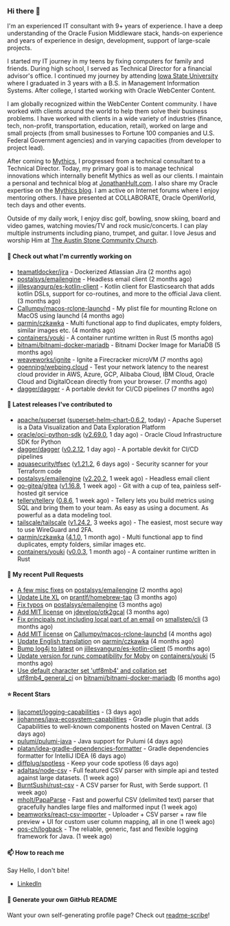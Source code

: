 ### Hi there 👋

I'm an experienced IT consultant with 9+ years of experience. I have a deep understanding of the Oracle Fusion Middleware stack, hands-on experience and years of experience in design, development, support of large-scale projects.

I started my IT journey in my teens by fixing computers for family and friends. During high school, I served as Technical Director for a financial advisor's office. I continued my journey by attending [Iowa State University](iastate.edu) where I graduated in 3 years with a B.S. in Management Information Systems. After college, I started working with Oracle WebCenter Content.

I am globally recognized within the WebCenter Content community. I have worked with clients around the world to help them solve their business problems. I have worked with clients in a wide variety of industries (finance, tech, non-profit, transportation, education, retail), worked on large and small projects (from small businesses to Fortune 100 companies and U.S. Federal Government agencies) and in varying capacities (from developer to project lead).

After coming to [Mythics](https://www.mythics.com/), I progressed from a technical consultant to a Technical Director. Today, my primary goal is to manage technical innovations which internally benefit Mythics as well as our clients. I maintain a personal and technical blog at [JonathanHult.com](https://jonathanhult.com). I also share my Oracle expertise on the [Mythics blog](https://www.mythics.com/about/blog/). I am active on Internet forums where I enjoy mentoring others. I have presented at COLLABORATE, Oracle OpenWorld, tech days and other events.

Outside of my daily work, I enjoy disc golf, bowling, snow skiing, board and video games, watching movies/TV and rock music/concerts. I can play multiple instruments including piano, trumpet, and guitar. I love Jesus and worship Him at [The Austin Stone Community Church](https://austinstone.org/).

#### 👷 Check out what I'm currently working on

- [teamatldocker/jira](https://github.com/teamatldocker/jira) - Dockerized Atlassian Jira (2 months ago)
- [postalsys/emailengine](https://github.com/postalsys/emailengine) - Headless email client (2 months ago)
- [jillesvangurp/es-kotlin-client](https://github.com/jillesvangurp/es-kotlin-client) - Kotlin client for Elasticsearch that adds kotlin DSLs, support for co-routines, and more to the official Java client. (3 months ago)
- [Callumpy/macos-rclone-launchd](https://github.com/Callumpy/macos-rclone-launchd) - My plist file for mounting Rclone on MacOS using launchd (4 months ago)
- [qarmin/czkawka](https://github.com/qarmin/czkawka) - Multi functional app to find duplicates, empty folders, similar images etc. (4 months ago)
- [containers/youki](https://github.com/containers/youki) - A container runtime written in Rust (5 months ago)
- [bitnami/bitnami-docker-mariadb](https://github.com/bitnami/bitnami-docker-mariadb) - Bitnami Docker Image for MariaDB (5 months ago)
- [weaveworks/ignite](https://github.com/weaveworks/ignite) - Ignite a Firecracker microVM (7 months ago)
- [goenning/webping.cloud](https://github.com/goenning/webping.cloud) - Test your network latency to the nearest cloud provider in AWS, Azure, GCP, Alibaba Cloud, IBM Cloud, Oracle Cloud and DigitalOcean directly from your browser. (7 months ago)
- [dagger/dagger](https://github.com/dagger/dagger) - A portable devkit for CI/CD pipelines (7 months ago)

#### 🔭 Latest releases I've contributed to

- [apache/superset](https://github.com/apache/superset) ([superset-helm-chart-0.6.2](https://github.com/apache/superset/releases/tag/superset-helm-chart-0.6.2), today) - Apache Superset is a Data Visualization and Data Exploration Platform
- [oracle/oci-python-sdk](https://github.com/oracle/oci-python-sdk) ([v2.69.0](https://github.com/oracle/oci-python-sdk/releases/tag/v2.69.0), 1 day ago) - Oracle Cloud Infrastructure SDK for Python
- [dagger/dagger](https://github.com/dagger/dagger) ([v0.2.12](https://github.com/dagger/dagger/releases/tag/v0.2.12), 1 day ago) - A portable devkit for CI/CD pipelines
- [aquasecurity/tfsec](https://github.com/aquasecurity/tfsec) ([v1.21.2](https://github.com/aquasecurity/tfsec/releases/tag/v1.21.2), 6 days ago) - Security scanner for your Terraform code
- [postalsys/emailengine](https://github.com/postalsys/emailengine) ([v2.20.2](https://github.com/postalsys/emailengine/releases/tag/v2.20.2), 1 week ago) - Headless email client
- [go-gitea/gitea](https://github.com/go-gitea/gitea) ([v1.16.8](https://github.com/go-gitea/gitea/releases/tag/v1.16.8), 1 week ago) - Git with a cup of tea, painless self-hosted git service
- [tellery/tellery](https://github.com/tellery/tellery) ([0.8.6](https://github.com/tellery/tellery/releases/tag/0.8.6), 1 week ago) - Tellery lets you build metrics using SQL and bring them to your team. As easy as using a document. As powerful as a data modeling tool.
- [tailscale/tailscale](https://github.com/tailscale/tailscale) ([v1.24.2](https://github.com/tailscale/tailscale/releases/tag/v1.24.2), 3 weeks ago) - The easiest, most secure way to use WireGuard and 2FA.
- [qarmin/czkawka](https://github.com/qarmin/czkawka) ([4.1.0](https://github.com/qarmin/czkawka/releases/tag/4.1.0), 1 month ago) - Multi functional app to find duplicates, empty folders, similar images etc.
- [containers/youki](https://github.com/containers/youki) ([v0.0.3](https://github.com/containers/youki/releases/tag/v0.0.3), 1 month ago) - A container runtime written in Rust

#### 🔨 My recent Pull Requests

- [A few misc fixes](https://github.com/postalsys/emailengine/pull/117) on [postalsys/emailengine](https://github.com/postalsys/emailengine) (2 months ago)
- [Update Lite XL](https://github.com/prantlf/homebrew-tap/pull/1) on [prantlf/homebrew-tap](https://github.com/prantlf/homebrew-tap) (3 months ago)
- [Fix typos](https://github.com/postalsys/emailengine/pull/112) on [postalsys/emailengine](https://github.com/postalsys/emailengine) (3 months ago)
- [Add MIT license](https://github.com/jdevelop/otk2gcal/pull/1) on [jdevelop/otk2gcal](https://github.com/jdevelop/otk2gcal) (3 months ago)
- [Fix principals not including local part of an email](https://github.com/smallstep/cli/pull/635) on [smallstep/cli](https://github.com/smallstep/cli) (3 months ago)
- [Add MIT license](https://github.com/Callumpy/macos-rclone-launchd/pull/1) on [Callumpy/macos-rclone-launchd](https://github.com/Callumpy/macos-rclone-launchd) (4 months ago)
- [Update English translation](https://github.com/qarmin/czkawka/pull/585) on [qarmin/czkawka](https://github.com/qarmin/czkawka) (4 months ago)
- [Bump log4j to latest](https://github.com/jillesvangurp/es-kotlin-client/pull/76) on [jillesvangurp/es-kotlin-client](https://github.com/jillesvangurp/es-kotlin-client) (5 months ago)
- [Update version for runc compatibility for Moby](https://github.com/containers/youki/pull/530) on [containers/youki](https://github.com/containers/youki) (5 months ago)
- [Use default character set &#39;utf8mb4&#39; and collation set utf8mb4_general_ci](https://github.com/bitnami/bitnami-docker-mariadb/pull/255) on [bitnami/bitnami-docker-mariadb](https://github.com/bitnami/bitnami-docker-mariadb) (6 months ago)

#### ⭐ Recent Stars

- [ljacomet/logging-capabilities](https://github.com/ljacomet/logging-capabilities) -  (3 days ago)
- [jjohannes/java-ecosystem-capabilities](https://github.com/jjohannes/java-ecosystem-capabilities) - Gradle plugin that adds Capabilities to well-known components hosted on Maven Central. (3 days ago)
- [pulumi/pulumi-java](https://github.com/pulumi/pulumi-java) - Java support for Pulumi (4 days ago)
- [platan/idea-gradle-dependencies-formatter](https://github.com/platan/idea-gradle-dependencies-formatter) - Gradle dependencies formatter for IntelliJ IDEA (6 days ago)
- [diffplug/spotless](https://github.com/diffplug/spotless) - Keep your code spotless (6 days ago)
- [adaltas/node-csv](https://github.com/adaltas/node-csv) - Full featured CSV parser with simple api and tested against large datasets. (1 week ago)
- [BurntSushi/rust-csv](https://github.com/BurntSushi/rust-csv) - A CSV parser for Rust, with Serde support. (1 week ago)
- [mholt/PapaParse](https://github.com/mholt/PapaParse) - Fast and powerful CSV (delimited text) parser that gracefully handles large files and malformed input (1 week ago)
- [beamworks/react-csv-importer](https://github.com/beamworks/react-csv-importer) - Uploader &#43; CSV parser &#43; raw file preview &#43; UI for custom user column mapping, all in one (1 week ago)
- [qos-ch/logback](https://github.com/qos-ch/logback) - The reliable, generic, fast and flexible logging framework for Java. (1 week ago)

#### 📫 How to reach me

Say Hello, I don't bite!

- [LinkedIn](https://www.linkedin.com/in/jonathanhult)

#### 📖 Generate your own GitHub README

Want your own self-generating profile page? Check out [readme-scribe](https://github.com/muesli/readme-scribe)!

